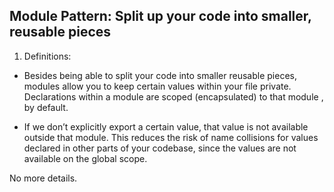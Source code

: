 <h2>Module Pattern: Split up your code into smaller, reusable pieces</h2>


1. Definitions:

- Besides being able to split your code into smaller reusable pieces, modules allow you to keep certain values within your file private. Declarations within a module are scoped (encapsulated) to that module , by default. 

- If we don’t explicitly export a certain value, that value is not available outside that module. This reduces the risk of name collisions for values declared in other parts of your codebase, since the values are not available on the global scope.


No more details. 